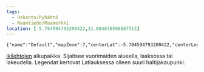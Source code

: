 ```yaml
---
tags:
  - Uskonto/Pyhättö
  - Maantiede/Maamerkki
location: [-5.784594793200422,31.084838596667513]
---
```



```mapview
{"name":"Default","mapZoom":7,"centerLat":-5.784594793200422,"centerLng":31.084838596667513,"query":"","chosenMapSource":1}
```
[Ikilehtojen](Ikilehdot.md) alkupaikka. Sijaitsee vuorimaiden alueella, laaksossa tai lakeudella. Legendat kertovat Latlauksessa olleen suuri haltijakaupunki.